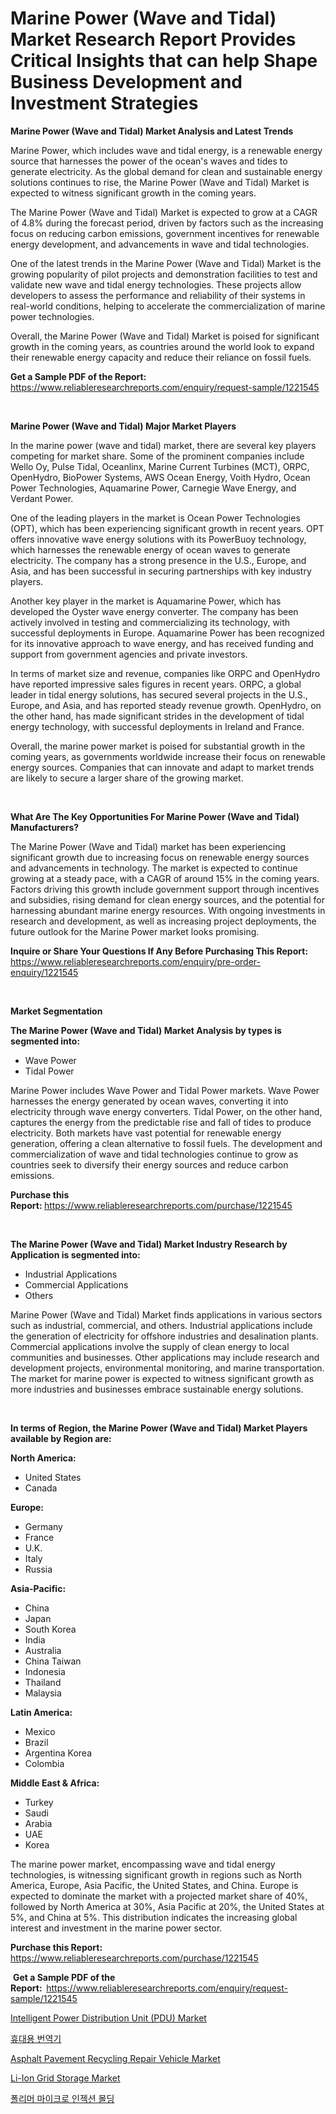 <p><h1>Marine Power (Wave and Tidal) Market Research Report Provides Critical Insights that can help Shape Business Development and Investment Strategies</h1></p><p><strong>Marine Power (Wave and Tidal) Market Analysis and Latest Trends</strong></p>
<p><p>Marine Power, which includes wave and tidal energy, is a renewable energy source that harnesses the power of the ocean's waves and tides to generate electricity. As the global demand for clean and sustainable energy solutions continues to rise, the Marine Power (Wave and Tidal) Market is expected to witness significant growth in the coming years. </p><p>The Marine Power (Wave and Tidal) Market is expected to grow at a CAGR of 4.8% during the forecast period, driven by factors such as the increasing focus on reducing carbon emissions, government incentives for renewable energy development, and advancements in wave and tidal technologies. </p><p>One of the latest trends in the Marine Power (Wave and Tidal) Market is the growing popularity of pilot projects and demonstration facilities to test and validate new wave and tidal energy technologies. These projects allow developers to assess the performance and reliability of their systems in real-world conditions, helping to accelerate the commercialization of marine power technologies.</p><p>Overall, the Marine Power (Wave and Tidal) Market is poised for significant growth in the coming years, as countries around the world look to expand their renewable energy capacity and reduce their reliance on fossil fuels.</p></p>
<p><strong>Get a Sample PDF of the Report:&nbsp;</strong> <a href="https://www.reliableresearchreports.com/enquiry/request-sample/1221545">https://www.reliableresearchreports.com/enquiry/request-sample/1221545</a></p>
<p>&nbsp;</p>
<p><strong>Marine Power (Wave and Tidal) Major Market Players</strong></p>
<p><p>In the marine power (wave and tidal) market, there are several key players competing for market share. Some of the prominent companies include Wello Oy, Pulse Tidal, Oceanlinx, Marine Current Turbines (MCT), ORPC, OpenHydro, BioPower Systems, AWS Ocean Energy, Voith Hydro, Ocean Power Technologies, Aquamarine Power, Carnegie Wave Energy, and Verdant Power.</p><p>One of the leading players in the market is Ocean Power Technologies (OPT), which has been experiencing significant growth in recent years. OPT offers innovative wave energy solutions with its PowerBuoy technology, which harnesses the renewable energy of ocean waves to generate electricity. The company has a strong presence in the U.S., Europe, and Asia, and has been successful in securing partnerships with key industry players.</p><p>Another key player in the market is Aquamarine Power, which has developed the Oyster wave energy converter. The company has been actively involved in testing and commercializing its technology, with successful deployments in Europe. Aquamarine Power has been recognized for its innovative approach to wave energy, and has received funding and support from government agencies and private investors.</p><p>In terms of market size and revenue, companies like ORPC and OpenHydro have reported impressive sales figures in recent years. ORPC, a global leader in tidal energy solutions, has secured several projects in the U.S., Europe, and Asia, and has reported steady revenue growth. OpenHydro, on the other hand, has made significant strides in the development of tidal energy technology, with successful deployments in Ireland and France.</p><p>Overall, the marine power market is poised for substantial growth in the coming years, as governments worldwide increase their focus on renewable energy sources. Companies that can innovate and adapt to market trends are likely to secure a larger share of the growing market.</p></p>
<p>&nbsp;</p>
<p><strong>What Are The Key Opportunities For Marine Power (Wave and Tidal) Manufacturers?</strong></p>
<p><p>The Marine Power (Wave and Tidal) market has been experiencing significant growth due to increasing focus on renewable energy sources and advancements in technology. The market is expected to continue growing at a steady pace, with a CAGR of around 15% in the coming years. Factors driving this growth include government support through incentives and subsidies, rising demand for clean energy sources, and the potential for harnessing abundant marine energy resources. With ongoing investments in research and development, as well as increasing project deployments, the future outlook for the Marine Power market looks promising.</p></p>
<p><strong>Inquire or Share Your Questions If Any Before Purchasing This Report:</strong> <a href="https://www.reliableresearchreports.com/enquiry/pre-order-enquiry/1221545">https://www.reliableresearchreports.com/enquiry/pre-order-enquiry/1221545</a></p>
<p>&nbsp;</p>
<p><strong>Market Segmentation</strong></p>
<p><strong>The Marine Power (Wave and Tidal) Market Analysis by types is segmented into:</strong></p>
<p><ul><li>Wave Power</li><li>Tidal Power</li></ul></p>
<p><p>Marine Power includes Wave Power and Tidal Power markets. Wave Power harnesses the energy generated by ocean waves, converting it into electricity through wave energy converters. Tidal Power, on the other hand, captures the energy from the predictable rise and fall of tides to produce electricity. Both markets have vast potential for renewable energy generation, offering a clean alternative to fossil fuels. The development and commercialization of wave and tidal technologies continue to grow as countries seek to diversify their energy sources and reduce carbon emissions.</p></p>
<p><strong>Purchase this Report:&nbsp;</strong><a href="https://www.reliableresearchreports.com/purchase/1221545">https://www.reliableresearchreports.com/purchase/1221545</a></p>
<p>&nbsp;</p>
<p><strong>The Marine Power (Wave and Tidal) Market Industry Research by Application is segmented into:</strong></p>
<p><ul><li>Industrial Applications</li><li>Commercial Applications</li><li>Others</li></ul></p>
<p><p>Marine Power (Wave and Tidal) Market finds applications in various sectors such as industrial, commercial, and others. Industrial applications include the generation of electricity for offshore industries and desalination plants. Commercial applications involve the supply of clean energy to local communities and businesses. Other applications may include research and development projects, environmental monitoring, and marine transportation. The market for marine power is expected to witness significant growth as more industries and businesses embrace sustainable energy solutions.</p></p>
<p>&nbsp;</p>
<p><strong>In terms of Region, the Marine Power (Wave and Tidal) Market Players available by Region are:</strong></p>
<p>
    <p> <strong> North America: </strong>
        <ul>
            <li>United States</li>
            <li>Canada</li>
        </ul>
        </p> 
    <p> <strong> Europe: </strong>
        <ul>
            <li>Germany</li>
            <li>France</li>
            <li>U.K.</li>
            <li>Italy</li>
            <li>Russia</li>
        </ul>
        </p> 
    <p> <strong> Asia-Pacific: </strong>
        <ul>
            <li>China</li>
            <li>Japan</li>
            <li>South Korea</li>
            <li>India</li>
            <li>Australia</li>
            <li>China Taiwan</li>
            <li>Indonesia</li>
            <li>Thailand</li>
            <li>Malaysia</li>
        </ul>
        </p> 
    <p> <strong> Latin America: </strong>
        <ul>
            <li>Mexico</li>
            <li>Brazil</li>
            <li>Argentina Korea</li>
            <li>Colombia</li>
        </ul>
        </p> 
    <p> <strong> Middle East & Africa: </strong>
        <ul>
            <li>Turkey</li>
            <li>Saudi</li>
            <li>Arabia</li>
            <li>UAE</li>
            <li>Korea</li>
        </ul>
    </p>
    </p>
<p><p>The marine power market, encompassing wave and tidal energy technologies, is witnessing significant growth in regions such as North America, Europe, Asia Pacific, the United States, and China. Europe is expected to dominate the market with a projected market share of 40%, followed by North America at 30%, Asia Pacific at 20%, the United States at 5%, and China at 5%. This distribution indicates the increasing global interest and investment in the marine power sector.</p></p>
<p><strong>Purchase this Report: </strong><a href="https://www.reliableresearchreports.com/purchase/1221545">https://www.reliableresearchreports.com/purchase/1221545</a></p>
<p>&nbsp;<strong>Get a Sample PDF of the Report:&nbsp;&nbsp;</strong><a href="https://www.reliableresearchreports.com/enquiry/request-sample/1221545">https://www.reliableresearchreports.com/enquiry/request-sample/1221545</a></p>
<p><strong></strong></p>
<p><p><a href="https://github.com/derrinmiltonellis35gcl/Market-Research-Report-List-2/blob/main/intelligent-power-distribution-unit-pdu-market.md">Intelligent Power Distribution Unit (PDU) Market</a></p><p><a href="https://github.com/bunxhcci35271755/Market-Research-Report-List-1/blob/main/464857715721.md">휴대용 번역기</a></p><p><a href="https://issuu.com/reportprime-2/docs/asphalt-pavement-recycling-repair-vehicle-market-s">Asphalt Pavement Recycling Repair Vehicle Market</a></p><p><a href="https://github.com/Sherrillcrooksxa8i18ucf2m/Market-Research-Report-List-1/blob/main/li-ion-grid-storage-market.md">Li-Ion Grid Storage Market</a></p><p><a href="https://medium.com/@joespinka88967/%ED%8F%B4%EB%A6%AC%EB%A8%B8-%EB%AF%B8%EC%84%B8%EC%A3%BC%EC%9E%85%EC%84%B1-%EC%84%B1%ED%98%95-%EC%8B%9C%EC%9E%A5-%EA%B7%9C%EB%AA%A8-%EC%8B%9C%EC%9E%A5-%EC%A0%84%EB%A7%9D-%EB%B0%8F-%EC%8B%9C%EC%9E%A5-%EC%98%88%EC%B8%A1-2024-2031-5a9a5cbfe992">폴리머 마이크로 인젝션 몰딩</a></p></p>
